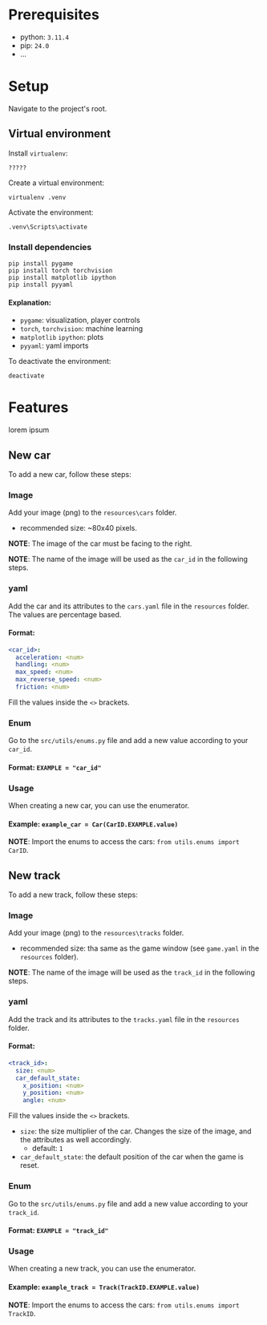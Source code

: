 # Prerequisites

* python: `3.11.4`
* pip: `24.0`
* ...

# Setup

Navigate to the project's root.

## Virtual environment

Install `virtualenv`:
```shell
?????
```

Create a virtual environment:
```shell
virtualenv .venv
```

Activate the environment:
```shell
.venv\Scripts\activate
```

### Install dependencies

```shell
pip install pygame
pip install torch torchvision
pip install matplotlib ipython
pip install pyyaml
```

#### Explanation:

* `pygame`: visualization, player controls
* `torch`, `torchvision`: machine learning
* `matplotlib` `ipython`: plots
* `pyyaml`: yaml imports

To deactivate the environment:
```shell
deactivate
```

# Features

lorem ipsum

## New car

To add a new car, follow these steps:

### Image

Add your image (png) to the `resources\cars` folder.

* recommended size: ~80x40 pixels.

**NOTE**: The image of the car must be facing to the right.

**NOTE**: The name of the image will be used as the `car_id` in the following steps.

### yaml

Add the car and its attributes to the `cars.yaml` file in the `resources` folder. The values are percentage based.

#### Format:

```yaml
<car_id>:
  acceleration: <num>
  handling: <num>
  max_speed: <num>
  max_reverse_speed: <num>
  friction: <num>
```

Fill the values inside the `<>` brackets.

### Enum

Go to the `src/utils/enums.py` file and add a new value according to your `car_id`.

#### Format: `EXAMPLE = "car_id"`

### Usage

When creating a new car, you can use the enumerator.

#### Example: `example_car = Car(CarID.EXAMPLE.value)`

**NOTE**: Import the enums to access the cars: `from utils.enums import CarID`.

## New track

To add a new track, follow these steps:

### Image

Add your image (png) to the `resources\tracks` folder.

* recommended size: tha same as the game window (see `game.yaml` in the `resources` folder).

**NOTE**: The name of the image will be used as the `track_id` in the following steps.

### yaml

Add the track and its attributes to the `tracks.yaml` file in the `resources` folder.

#### Format:

```yaml
<track_id>:
  size: <num>
  car_default_state:
    x_position: <num>
    y_position: <num>
    angle: <num>
```

Fill the values inside the `<>` brackets.

* `size`: the size multiplier of the car. Changes the size of the image, and the attributes as well accordingly.
  * default: `1`
* `car_default_state`: the default position of the car when the game is reset.

### Enum

Go to the `src/utils/enums.py` file and add a new value according to your `track_id`.

#### Format: `EXAMPLE = "track_id"`

### Usage

When creating a new track, you can use the enumerator.

#### Example: `example_track = Track(TrackID.EXAMPLE.value)`

**NOTE**: Import the enums to access the cars: `from utils.enums import TrackID`.